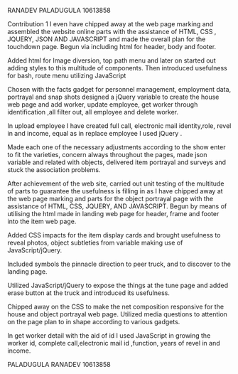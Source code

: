 RANADEV PALADUGULA
10613858


Contribution 1 
I even have chipped away at the web page marking and assembled the website online parts with the assistance of HTML, CSS , JQUERY, JSON AND JAVASCRIPT and made the overall plan for the touchdown page. Begun via including html for header, body and footer.

Added html for Image diversion, top path menu and later on started out adding styles to this multitude of components. Then introduced usefulness for bash, route menu utilizing JavaScript

Chosen with the facts gadget for personnel management, employment data, portrayal  and snap shots designed a jQuery variable to create the house web page and add worker, update employee, get worker through identification ,all filter out, all employee and delete worker.

In upload employee I have created full call, electronic mail identity,role, revel in and income, equal as in replace employee I used jQuery .

Made each one of the necessary adjustments according to the show enter to fit the varieties, concern always throughout the pages, made  json variable and related with objects, delivered item portrayal and surveys and stuck the association problems.

 After achievement of the web site, carried out unit testing of the multitude of parts to guarantee the usefulness is filling in as I have chipped away at the web page marking and parts for the object portrayal page with the assistance of HTML, CSS, JQUERY,  AND JAVASCRIPT. Begun by means of utilising the html made in landing web page for header, frame and footer into the item web page.

Added CSS impacts for the item display cards and brought usefulness to reveal photos, object subtleties from variable making use of JavaScript/jQuery.

Included symbols the pinnacle direction to peer truck, and to discover to the landing page.

Utilized JavaScript/jQuery to expose the things at the tune page and added erase button at the truck and introduced its usefulness.

Chipped away on the CSS to make the net composition responsive for the house and object portrayal web page. Utilized media questions to attention on the page plan to in shape according to various gadgets.

In get worker detail with the aid of id I used JavaScript in growing the worker id, complete call,electronic mail id ,function, years of revel in and income.

PALADUGULA RANADEV
10613858
